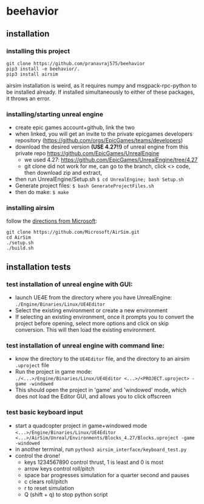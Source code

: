 # beehavior

## installation

### installing this project

```
git clone https://github.com/pranavraj575/beehavior
pip3 install -e beehavior/.
pip3 install airsim
```

airsim installation is weird, as it requires numpy and msgpack-rpc-python to be installed already.
If installed simultaneously to either of these packages, it throws an error.

### installing/starting unreal engine

* create epic games account+github, link the two
* when linked, you will get an invite to the private epicgames developers
  repository (https://github.com/orgs/EpicGames/teams/developers)
* download the desired version **(USE 4.27!!)** of unreal engine from this private
  repo https://github.com/EpicGames/UnrealEngine
    * we used 4.27: https://github.com/EpicGames/UnrealEngine/tree/4.27
    * git clone did not work for me, can go to the branch, click <> code, then download zip and extract,
* then run UnrealEngine/Setup.sh `$ cd UnrealEngine; bash Setup.sh`
* Generate project files:
  `$ bash GenerateProjectFiles.sh`
* then do make:
  `$ make`

### installing airsim

follow the [directions from Microsoft](https://microsoft.github.io/AirSim/build_linux/):

```
git clone https://github.com/Microsoft/AirSim.git
cd AirSim
./setup.sh
./build.sh
```

## installation tests

### test installation of unreal engine with GUI:

* launch UE4E from the directory where you have UnrealEngine: `./Engine/Binaries/Linux/UE4Editor`
* Select the existing environment or create a new environment
* If selecting an existing environment, once it prompts you to convert the project before opening, select more options
  and click on skip conversion. This will then load the existing environment.

### test installation of unreal engine with command line:

* know the directory to the `UE4Editor` file, and the directory to an airsim `.uproject` file
* Run the project in game mode: `./<...>/Engine/Binaries/Linux/UE4Editor <...>/<PROJECT.uproject> -game -windowed`
* This should open the project in 'game' and 'windowed' mode, which does not load the Editor GUI, and allows you to
  click offscreen

### test basic keyboard input

* start a quadcopter project in game+windowed mode
  `<...>/Engine/Binaries/Linux/UE4Editor <...>/AirSim/Unreal/Environments/Blocks_4.27/Blocks.uproject -game -windowed`
* in another terminal, run `python3 airsim_interface/keyboard_test.py`
* control the drone!
    * keys 1234567890 control thrust, 1 is least and 0 is most
    * arrow keys control roll/pitch
    * space bar progresses simulation for a quarter second and pauses
    * c clears roll/pitch
    * r to reset simulation
    * Q (shift + q) to stop python script